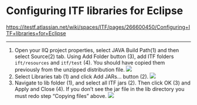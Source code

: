 # Configuring ITF libraries for Eclipse

<https://itestf.atlassian.net/wiki/spaces/ITF/pages/266600450/Configuring+ITF+libraries+for+Eclipse>

* * *

1. Open your IIQ project properties, select JAVA Build Path(1) and then select Source(2) tab. Using Add Folder button (3), add ITF folders `ift/resources` and `itf/test` (4). You should have copied them previously from the unzipped distribution file.
    ![](https://itestf.atlassian.net/wiki/download/attachments/266600450/EclipseBuildPathSource.PNG?version=1&modificationDate=1690353710963&cacheVersion=1&api=v2)
2. Select Libraries tab (1) and click Add JARs... button (2).
    ![](https://itestf.atlassian.net/wiki/download/attachments/266600450/EclipseBuildPathLibraries.PNG?version=1&modificationDate=1690353710971&cacheVersion=1&api=v2)
3. Navigate to lib folder (1), and select all ITF jars (2). Then click OK (3) and Apply and Close (4). If you don’t see the jar file in the lib directory you must redo step “Copying files” above.
    ![](https://itestf.atlassian.net/wiki/download/attachments/266600450/EclipseBuildPathJarSelection.PNG?version=1&modificationDate=1690353710977&cacheVersion=1&api=v2)